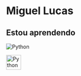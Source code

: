 # Miguel Lucas

## Estou aprendendo

![Python](https://cdn.jsdelivr.net/gh/devicons/devicon/icons/python/python-plain.svg)

<img src="https://cdn.jsdelivr.net/gh/devicons/devicon/icons/python/python-plain.svg" alt="Python" width="40px">
